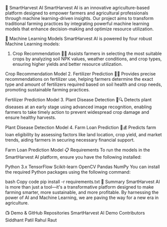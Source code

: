 🌾 SmartHarvest AI
SmartHarvest AI is an innovative agriculture-based platform designed to empower farmers and agricultural professionals through machine learning-driven insights. Our project aims to transform traditional farming practices by integrating powerful machine learning models that enhance decision-making and optimize resource utilization.

🚀 Machine Learning Models
SmartHarvest AI is powered by four robust Machine Learning models:

1. Crop Recommendation 🌽🌾
Assists farmers in selecting the most suitable crops by analyzing soil NPK values, weather conditions, and crop types, ensuring higher yields and better resource utilization.

Crop Recommendation Model
2. Fertilizer Prediction 🧪🌱
Provides precise recommendations on fertilizer use, helping farmers determine the exact type and amount of fertilizers required based on soil health and crop needs, promoting sustainable farming practices.

Fertilizer Prediction Model
3. Plant Disease Detection 🌿🔍
Detects plant diseases at an early stage using advanced image recognition, enabling farmers to take timely action to prevent widespread crop damage and ensure healthy harvests.

Plant Disease Detection Model
4. Farm Loan Prediction 💼💰
Predicts farm loan eligibility by assessing factors like land location, crop yield, and market trends, aiding farmers in securing necessary financial support.

Farm Loan Prediction Model
📋 Requirements
To run the models in the SmartHarvest AI platform, ensure you have the following installed:

Python 3.x
TensorFlow
Scikit-learn
OpenCV
Pandas
NumPy
You can install the required Python packages using the following command:

bash
Copy code
pip install -r requirements.txt
📒 Summary
SmartHarvest AI is more than just a tool—it's a transformative platform designed to make farming smarter, more sustainable, and more profitable. By harnessing the power of AI and Machine Learning, we are paving the way for a new era in agriculture.

📺 Demo & GitHub Repositories
SmartHarvest AI Demo
Contributors
Siddhant Patil
Rahul Raut
